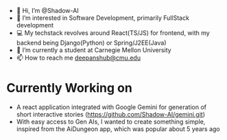 - 👋 Hi, I’m @Shadow-AI
- 👀 I’m interested in Software Development, primarily FullStack development
- 💻 My techstack revolves around React(TS/JS) for frontend, with my backend being Django(Python) or Spring/J2EE(Java)
- 🌱 I’m currently a student at Carnegie Mellon University
- 📫 How to reach me deepanshub@cmu.edu

# Currently Working on
- A react application integrated with Google Gemini for generation of short interactive stories (https://github.com/Shadow-AI/gemini.git)
- With easy access to Gen AIs, I wanted to create something simple, inspired from the AiDungeon app, which was popular about 5 years ago

<!---
Shadow-AI/Shadow-AI is a ✨ special ✨ repository because its `README.md` (this file) appears on your GitHub profile.
You can click the Preview link to take a look at your changes.
--->
